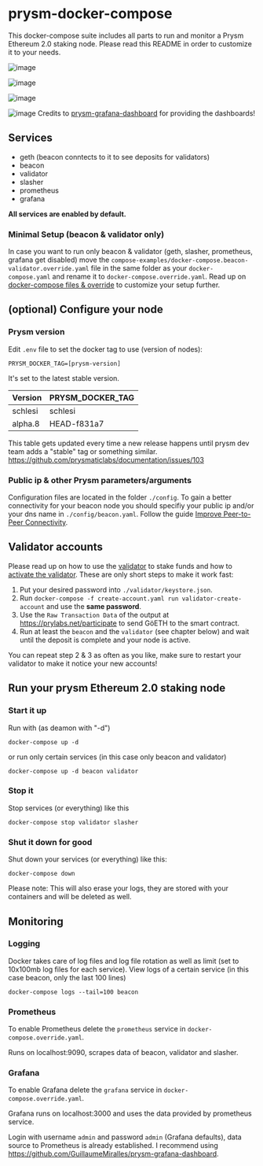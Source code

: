 # prysm-docker-compose
This docker-compose suite includes all parts to run and monitor a Prysm Ethereum 2.0 staking node. Please read this README in order to customize it to your needs.

![image](https://user-images.githubusercontent.com/54934211/82322232-77ca0200-99d6-11ea-80cb-622da470768a.png)

![image](https://user-images.githubusercontent.com/54934211/82309772-d5a11e80-99c3-11ea-831d-e485b48e920e.png)

![image](https://user-images.githubusercontent.com/54934211/82322339-a3e58300-99d6-11ea-8962-7795c46ed778.png)

![image](https://user-images.githubusercontent.com/54934211/82313615-e1431400-99c8-11ea-9e04-eb7f7eda3caf.png)
Credits to [prysm-grafana-dashboard](https://github.com/GuillaumeMiralles/prysm-grafana-dashboard) for providing the dashboards!

## Services
* geth (beacon conntects to it to see deposits for validators)
* beacon
* validator
* slasher
* prometheus
* grafana

**All services are enabled by default.**

### Minimal Setup (beacon & validator only)
In case you want to run only beacon & validator (geth, slasher, prometheus, grafana get disabled) move the `compose-examples/docker-compose.beacon-validator.override.yaml` file in the same folder as your `docker-compose.yaml` and rename it to `docker-compose.override.yaml`. Read up on [docker-compose files & override](https://docs.docker.com/compose/extends/#multiple-compose-files) to customize your setup further.

## (optional) Configure your node

### Prysm version
Edit `.env` file to set the docker tag to use (version of nodes):
```
PRYSM_DOCKER_TAG=[prysm-version]
```
It's set to the latest stable version.

Version | PRYSM_DOCKER_TAG
--------|------------------
schlesi | schlesi
alpha.8 | HEAD-f831a7

This table gets updated every time a new release happens until prysm dev team adds a "stable" tag or something similar. https://github.com/prysmaticlabs/documentation/issues/103

### Public ip & other Prysm parameters/arguments
Configuration files are located in the folder `./config`. To gain a better connectivity for your beacon node you should specifiy your public ip and/or your dns name in `./config/beacon.yaml`. Follow the guide [Improve Peer-to-Peer Connectivity](https://docs.prylabs.network/docs/prysm-usage/p2p-host-ip/).

## Validator accounts
Please read up on how to use the [validator](https://docs.prylabs.network/docs/how-prysm-works/prysm-validator-client/) to stake funds and how to [activate the validator](https://docs.prylabs.network/docs/install/lin/activating-a-validator/). These are only short steps to make it work fast:

1. Put your desired password into `./validator/keystore.json`.
2. Run `docker-compose -f create-account.yaml run validator-create-account` and use the **same password**.
3. Use the `Raw Transaction Data` of the output at https://prylabs.net/participate to send GöETH to the smart contract.
4. Run at least the `beacon` and the `validator` (see chapter below) and wait until the deposit is complete and your node is active.

You can repeat step 2 & 3 as often as you like, make sure to restart your validator to make it notice your new accounts!

## Run your prysm Ethereum 2.0 staking node

### Start it up
Run with (as deamon with "-d")
```
docker-compose up -d
```
or run only certain services (in this case only beacon and validator)
```
docker-compose up -d beacon validator
```

### Stop it
Stop services (or everything) like this
```
docker-compose stop validator slasher
```

### Shut it down for good
Shut down your services (or everything) like this:
```
docker-compose down
```
Please note: This will also erase your logs, they are stored with your containers and will be deleted as well.

## Monitoring
### Logging
Docker takes care of log files and log file rotation as well as limit (set to 10x100mb log files for each service).
View logs of a certain service (in this case beacon, only the last 100 lines)
```
docker-compose logs --tail=100 beacon
```

### Prometheus
To enable Prometheus delete the `prometheus` service in `docker-compose.override.yaml`.

Runs on localhost:9090, scrapes data of beacon, validator and slasher.

### Grafana
To enable Grafana delete the `grafana` service in `docker-compose.override.yaml`.

Grafana runs on localhost:3000 and uses the data provided by prometheus service.

Login with username `admin` and password `admin` (Grafana defaults), data source to Prometheus is already established. I recommend using https://github.com/GuillaumeMiralles/prysm-grafana-dashboard.
